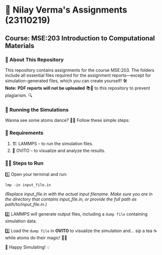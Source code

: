 # 📂 Nilay Verma's Assignments (23110219)
## Course: MSE:203 Introduction to Computational Materials

### 📜 About This Repository
This repository contains assignments for the course MSE:203. The folders include all essential files required for the assignment reports—except for simulation-generated files, which you can create yourself! 🛠️ <br />
**Note:** **PDF reports will not be uploaded** 📚🚫 to this repository to prevent plagiarism. 🔍

### 🚀 Running the Simulations
Wanna see some atoms dance? 🕺💃 Follow these simple steps:

### 🔧 Requirements
1. 🏗️ LAMMPS – to run the simulation files.
2. 🔬 OVITO – to visualize and analyze the results.

### 🏃‍♂️ Steps to Run
1️⃣ Open your terminal and run:
```
lmp -in input_file.in
```
*(Replace input_file.in with the actual input filename. Make sure you are in the directory that contains input_file.in, or provide the full path as path/to/input_file.in.)*

2️⃣ LAMMPS will generate output files, including a `dump file` containing simulation data.

3️⃣ Load the `dump file` in **OVITO** to visualize the simulation and...
sip a tea ☕ while atoms do their magic! 🧪✨

🎯 Happy Simulating! 💡
